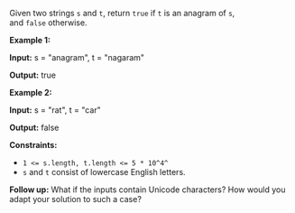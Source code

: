 Given two strings `s` and `t`, return `true` if `t` is an anagram of `s`, and `false` otherwise.

**Example 1:**

**Input:** s = "anagram", t = "nagaram"

**Output:** true

**Example 2:**

**Input:** s = "rat", t = "car"

**Output:** false

**Constraints:**

-   `1 <= s.length, t.length <= 5 * 10^4^`
-   `s` and `t` consist of lowercase English letters.

**Follow up:** What if the inputs contain Unicode characters? How would you adapt your solution to such a case?